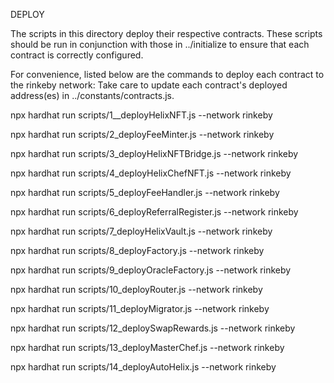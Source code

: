 DEPLOY

The scripts in this directory deploy their respective contracts.
These scripts should be run in conjunction with those in ../initialize to ensure that each
contract is correctly configured.

For convenience, listed below are the commands to deploy each contract to the rinkeby network:
Take care to update each contract's deployed address(es) in ../constants/contracts.js.

npx hardhat run scripts/1__deployHelixNFT.js --network rinkeby

npx hardhat run scripts/2_deployFeeMinter.js --network rinkeby

npx hardhat run scripts/3_deployHelixNFTBridge.js --network rinkeby

npx hardhat run scripts/4_deployHelixChefNFT.js --network rinkeby

npx hardhat run scripts/5_deployFeeHandler.js --network rinkeby

npx hardhat run scripts/6_deployReferralRegister.js --network rinkeby

npx hardhat run scripts/7_deployHelixVault.js --network rinkeby

npx hardhat run scripts/8_deployFactory.js --network rinkeby

npx hardhat run scripts/9_deployOracleFactory.js --network rinkeby

npx hardhat run scripts/10_deployRouter.js --network rinkeby

npx hardhat run scripts/11_deployMigrator.js --network rinkeby

npx hardhat run scripts/12_deploySwapRewards.js --network rinkeby

npx hardhat run scripts/13_deployMasterChef.js --network rinkeby

npx hardhat run scripts/14_deployAutoHelix.js --network rinkeby

